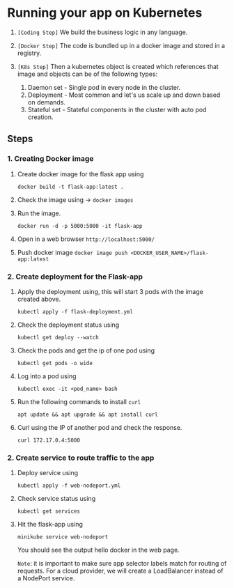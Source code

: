 # Running your app on Kubernetes

1. `[Coding Step]` We build the business logic in any language.
1. `[Docker Step]` The code is bundled up in a docker image and stored in a registry.
1. `[K8s Step]` Then a kubernetes object is created which references that image and objects can be of the following types:

    1. Daemon set - Single pod in every node in the cluster.
    2. Deployment - Most common and let's us scale up and down based on demands.
    3. Stateful set - Stateful components in the cluster with auto pod creation.

## Steps

### 1. Creating Docker image

1. Create docker image for the flask app using

    `docker build -t flask-app:latest .`

1. Check the image using -> `docker images`

1. Run the image.

    `docker run -d -p 5000:5000 -it flask-app`

1. Open in a web browser `http://localhost:5000/`

1. Push docker image `docker image push <DOCKER_USER_NAME>/flask-app:latest`

### 2. Create deployment for the Flask-app

1. Apply the deployment using, this will start 3 pods with the image created above.

    `kubectl apply -f flask-deployment.yml`

1. Check the deployment status using

    `kubectl get deploy --watch`

1. Check the pods and get the ip of one pod using

    `kubectl get pods -o wide`

1. Log into a pod using 

    `kubectl exec -it <pod_name> bash`

1. Run the following commands to install `curl`

    `apt update && apt upgrade && apt install curl`

1. Curl using the IP of another pod and check the response.

    `curl 172.17.0.4:5000`


### 2. Create service to route traffic to the app

1. Deploy service using

    `kubectl apply -f web-nodeport.yml`

1. Check service status using

    `kubectl get services`

1. Hit the flask-app using

    `minikube service web-nodeport`

    You should see the output hello docker in the web page.

    `Note`: it is important to make sure app selector labels match for routing of requests. For a cloud provider, we will create a LoadBalancer instead of a NodePort service.

